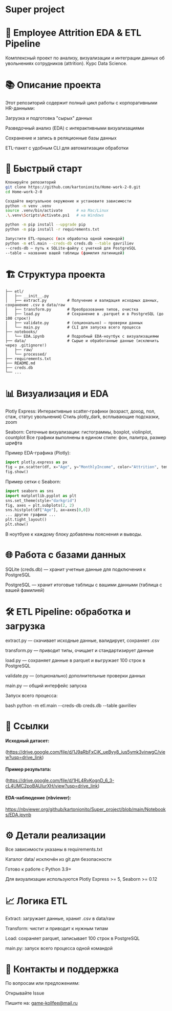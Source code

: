 # Super project
# 🏢 Employee Attrition EDA & ETL Pipeline
Комплексный проект по анализу, визуализации и интеграции данных об увольнениях сотрудников (attrition). Курс Data Science.

# 📚 Описание проекта
Этот репозиторий содержит полный цикл работы с корпоративными HR-данными:

Загрузка и подготовка "сырых" данных

Разведочный анализ (EDA) с интерактивными визуализациями

Сохранение и запись в реляционные базы данных

ETL-пакет с удобным CLI для автоматизации обработки

# 🚀 Быстрый старт
```bash
Клонируйте репозиторий
git clone https://github.com/kartonionito/Home-work-2-0.git
cd Home-work-2-0

Создайте виртуальное окружение и установите зависимости
python -m venv .venv
source .venv/bin/activate      # на Mac/Linux
.\.venv\Scripts\Activate.ps1   # на Windows

python -m pip install --upgrade pip
python -m pip install -r requirements.txt

Запустите ETL-процесс (вся обработка одной командой)
python -m etl.main --creds-db creds.db --table gavriliev
--creds-db — путь к SQLite-файлу с учеткой для PostgreSQL
--table — название вашей таблицы (фамилия латиницей)
```
# 🏗️ Структура проекта
```Home-work-2-0/
├── etl/
│   ├── __init__.py
│   ├── extract.py         # Получение и валидация исходных данных, сохранение .csv в data/raw
│   ├── transform.py       # Преобразование типов, очистка
│   ├── load.py            # Сохранение в .parquet и в PostgreSQL (до 100 строк!)
│   ├── validate.py        # (опционально) — проверки данных
│   └── main.py            # CLI для запуска всего процесса
├── notebooks/
│   └── EDA.ipynb          # Подробный EDA-ноутбук с визуализациями
├── data/                  # Сырые и обработанные данные (исключить через .gitignore!)
│   ├── raw/
│   └── processed/
├── requirements.txt
├── README.md
├── creds.db
└── ...
```

# 📊 Визуализация и EDA
Plotly Express:
Интерактивные scatter-графики (возраст, доход, пол, стаж, статус увольнения)
Стиль plotly_dark, всплывающие подсказки, zoom

Seaborn:
Сеточные визуализации: гистограммы, boxplot, violinplot, countplot
Все графики выполнены в едином стиле: фон, палитра, размер шрифта

Пример EDA-графика (Plotly):

```python
import plotly.express as px
fig = px.scatter(df, x="Age", y="MonthlyIncome", color="Attrition", template="plotly_dark")
fig.show()
```
Пример сетки с Seaborn:

```python
import seaborn as sns
import matplotlib.pyplot as plt
sns.set_theme(style="darkgrid")
fig, axes = plt.subplots(2, 2)
sns.histplot(df["Age"], ax=axes[0,0])
... другие графики ...
plt.tight_layout()
plt.show()
```
В ноутбуке к каждому блоку добавлены пояснения и выводы.

# 🌐 Работа с базами данных
SQLite (creds.db) — хранит учетные данные для подключения к PostgreSQL

PostgreSQL — хранит итоговые таблицы с вашими данными (таблица с вашей фамилией)

# 🛠️ ETL Pipeline: обработка и загрузка
extract.py — скачивает исходные данные, валидирует, сохраняет .csv

transform.py — приводит типы, очищает и стандартизирует данные

load.py — сохраняет данные в parquet и выгружает 100 строк в PostgreSQL

validate.py — (опционально) дополнительные проверки данных

main.py — общий интерфейс запуска

Запуск всего процесса:

bash
python -m etl.main --creds-db creds.db --table gavriliev
# 📑 Ссылки
#### Исходный датасет:
(https://drive.google.com/file/d/1J9aRbFxCiK_ueByy8_ius5ymk3vinwgC/view?usp=drive_link)

#### Пример результата:
(https://drive.google.com/file/d/1HL4RvKognD_6_3-cL4UMC2poBAUIurXH/view?usp=drive_link)

#### EDA-наблюдение (nbviewer):
https://nbviewer.org/github/kartonionito/Super_project/blob/main/Notebooks/EDA.ipynb

# ⚙️ Детали реализации
Все зависимости указаны в requirements.txt

Каталог data/ исключён из git для безопасности

Готово к работе с Python 3.9+

Для визуализации используются Plotly Express >= 5, Seaborn >= 0.12

# 📈 Логика ETL
Extract: загружает данные, хранит .csv в data/raw

Transform: чистит и приводит к нужным типам

Load: сохраняет parquet, записывает 100 строк в PostgreSQL

main.py: запуск всего процесса одной командой

# 📝 Контакты и поддержка
По вопросам или предложениям:

Открывайте Issue

Пишите на: game-kollfee@mail.ru
